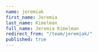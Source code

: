 ```yaml
---
name: jeremiak
first_name: Jeremia
last_name: Kimelman
full_name: Jeremia Kimelman
redirect_from: "/team/jeremiak/"
published: true
---
```


